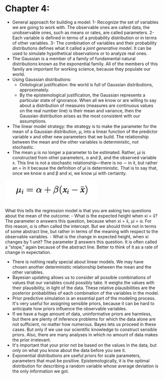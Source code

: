 # Chapter 4:
- General approach for building a model:
1- Recognize the set of variables we are going to work with. The observable ones are called data, the unobservable ones, such as means or rates, are called parameters.
2- Each variable is defined in terms of a probability distribution or in terms of other variables.
3- The combination of variables and their probability distributions defines what it called a *joint generative model*. It can be used to simulate hypothetical observations or to analyze real ones.
- The Gaussian is a member of a family of fundamental natural distributions known as the exponential family. All of the members of this family are important for working science, because they populate our world.
- Using Gaussian distributions:
    - Ontological justification: the world is full of Gaussian distributions, approximately.
    - By the epistemological justification, the Gaussian represents a particular state of ignorance. When all we know or are willing to say about a distribution of measures (measures are continuous values on the real number line) is their mean and variance, then the Gaussian distribution arises as the most consistent with our assumptions.
- The linear model strategy: the strategy is to make the parameter for the mean of a Gaussian distribution, μ, into a linear function of the predictor variable x and other new parameters that we build.  The relationship between the mean and the other variables is deterministic, not stochastic.
- The mean μ is no longer a parameter to be estimated. Rather, μi is constructed from other parameters, α and β, and the observed variable x. This line is not a stochastic relationship—there is no ∼ in it, but rather an = in it because the definition of μi is deterministic. That is to say that, once we know α and β and xi, we know μi with certainty.
<img src = "images/image_1.png" width = "300">


What this tells the regression model is that you are asking two questions about the mean of the outcome:
    - What is the expected height when xi =  ̄x? The parameter α answers this question, because when xi =  ̄x, μi = α. For this reason, α is often called the intercept. But we should think not in terms of some abstract line, but rather in terms of the meaning with respect to the observable variables.
    - What is the change in expected height, when xi changes by 1 unit? The parameter β answers this question. It is often called a “slope,” again because of the abstract line. Better to think of it as a rate of change in expectation.
- There is nothing really special about linear models. We may have chosen another deterministic relationship between the mean and the other variables.
- Bayesian updating allows us to consider all possible combinations of values that our variables could possibly take. It weighs the values with their plausibility, in light of the data. These relative plausibilities are the posterior probabilities of each combination of the variables in the model.
- Prior predictive simulation is an essential part of the modeling process. It's very useful for assigning sensible priors, because it can be hard to anticipate how priors influence the observable variables.
- If we have a huge amount of data, uninformative priors are harmless, but there are plenty of inference problems for which the data alone are not sufficient, no matter how numerous. Bayes lets us proceed in these cases. But only if we use our scientific knowledge to construct sensible priors. Also, there are many analyses in which no amount of data makes the prior irrelevant.
- It's important that your prior not be based on the values in the data, but only on what you know about the data before you see it.
- Exponential distributions are useful priors for scale parameters, parameters that must be positive. Epistemologically, it is the optimal distribution for describing a random variable whose average deviation is the only information we got.
